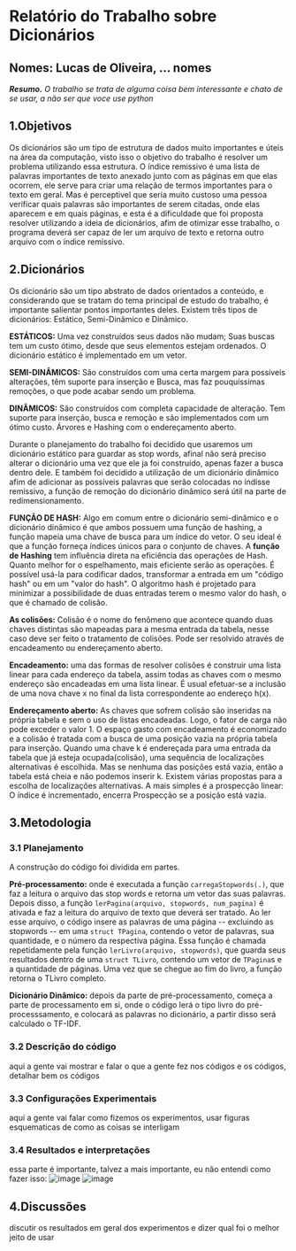 # Relatório do Trabalho sobre Dicionários
## Nomes: Lucas de Oliveira, ... nomes

***Resumo.*** *O trabalho se trata de alguma coisa bem interessante e chato de se usar, a não ser que voce use python*



## **1.Objetivos**

Os dicionários são um tipo de estrutura de dados muito importantes e úteis na área da computação, visto isso o objetivo do trabalho é resolver um problema utilizando essa estrutura. O índice remissivo é uma lista de palavras importantes de texto anexado junto com as páginas em que elas ocorrem, ele serve para criar uma relação de termos importantes para o texto em geral. Mas é perceptivel que seria muito custoso uma pessoa verificar quais palavras são importantes de serem citadas, onde elas aparecem e em quais páginas, e esta é a dificuldade que foi proposta resolver utilizando a ideia de dicionários, afim de otimizar esse trabalho, o programa deverá ser capaz de ler um arquivo de texto e retorna outro arquivo com o índice remissivo.



## **2.Dicionários**

Os dicionário são um tipo abstrato de dados orientados a conteúdo, e considerando que se tratam do tema principal de estudo do trabalho, é importante salientar pontos importantes deles.
Existem três tipos de dicionários: Estático, Semi-Dinâmico e Dinâmico.

**ESTÁTICOS:**  Uma vez construídos seus dados não mudam;  Suas buscas tem um custo ótimo, desde que seus elementos estejam ordenados. 
O dicionário estático é implementado em um vetor.

**SEMI-DINÂMICOS:** São construídos com uma certa margem para possíveis alterações, têm suporte para inserção e Busca, mas faz pouquíssimas  remoções, o que pode acabar sendo um problema.

**DINÂMICOS:** São construídos com completa capacidade de alteração. Tem suporte para inserção, busca e remoção e são implementados com um ótimo custo. Árvores e Hashing com o endereçamento aberto.

Durante o planejamento do trabalho foi decidido que usaremos um dicionário estático para guardar as stop words, afinal não será preciso alterar o dicionário uma vez que ele ja foi construído, apenas fazer a busca dentro dele. E também foi decidido a utilização de um dicionário dinâmico afim de adicionar as possíveis palavras que serão colocadas no índisse remissivo, a função de remoção do dicionário dinâmico será útil na parte de redimensionamento.

**FUNÇÃO DE HASH:** Algo em comum entre o dicionário semi-dinâmico e o dicionário dinâmico é que ambos possuem uma função de hashing, a função mapeia uma chave de busca para um índice do vetor. O seu ideal é que a função forneça índices únicos para o conjunto de chaves.
A **função de Hashing** tem influência direta na eficiência das operações de Hash. Quanto melhor for o espelhamento, mais eficiente serão as operações.
É possível usá-la para codificar dados, transformar a entrada em um "código hash" ou em um "valor do hash". O algoritmo hash é projetado para minimizar a possibilidade de duas entradas terem o mesmo valor do hash, o que é chamado de colisão. 

**As colisões:** Colisão é o nome do fenômeno que acontece quando duas chaves distintas são mapeadas para a mesma entrada da tabela, nesse caso deve  ser feito o tratamento de colisões. Pode ser resolvido através de encadeamento ou endereçamento aberto.

**Encadeamento:** uma das formas de resolver colisões é construir uma lista linear para cada endereço da tabela, assim todas as chaves com o mesmo endereço são encadeadas em uma lista linear. É usual efetuar-se a inclusão de uma nova chave x no final da lista correspondente ao endereço h(x).

**Endereçamento aberto:** As chaves que sofrem colisão são inseridas na própria tabela e sem o uso de listas encadeadas. Logo, o fator de carga não pode exceder o valor 1. O espaço gasto com encadeamento é economizado e a colisão é tratada com a busca de uma posição vazia na própria tabela para inserção. Quando uma chave k é endereçada para uma entrada da tabela que já esteja ocupada(colisão), uma sequência de localizações alternativas é escolhida. Mas se nenhuma das posições está vazia, então a tabela está cheia e não podemos inserir k. Existem várias propostas para a escolha de localizações alternativas. A mais simples é a prospecção linear: O índice é incrementado, encerra Prospecção se a posição está vazia.



## **3.Metodologia**

### **3.1 Planejamento**

A construção do código foi dividida em partes.

**Pré-processamento:** onde é executada a função `carregaStopwords(.)`, que faz a leitura o arquivo das stop words e retorna um vetor das suas palavras. Depois disso, a função `lerPagina(arquivo, stopwords, num_pagina)` é ativada e faz a leitura do arquivo de texto que deverá ser tratado. Ao ler esse arquivo, o código insere as palavras de uma página -- excluindo as stopwords -- em uma `struct TPagina`, contendo o vetor de palavras, sua quantidade, e o número da respectiva página. Essa função é chamada repetidamente pela função `lerLivro(arquivo, stopwords)`, que guarda seus resultados dentro de uma `struct TLivro`, contendo um vetor de `TPagina`s e a quantidade de páginas. Uma vez que se chegue ao fim do livro, a função retorna o TLivro completo.

**Dicionário Dinâmico:** depois da parte de pré-processamento, começa a parte de processamento em si, onde o código lerá o tipo livro do pré-processsamento, e colocará as palavras no dicionário, a partir disso será calculado o TF-IDF.


### **3.2 Descrição do código**

aqui a gente vai mostrar e falar o que a gente fez nos códigos e os códigos, detalhar bem os códigos

### **3.3 Configurações Experimentais**

aqui a gente vai falar como fizemos os experimentos, usar figuras esquematicas de como as coisas se interligam

### **3.4 Resultados e interpretações**

essa parte  é importante, talvez a mais importante, eu não entendi como fazer isso:
![image](https://user-images.githubusercontent.com/107904641/216778332-55d1cc53-6011-4b32-8b16-26b95eaa2dbe.png)
![image](https://user-images.githubusercontent.com/107904641/216778654-00af5076-81c4-4d3d-9274-39894d759100.png)

## **4.Discussões**

discutir os resultados em geral dos experimentos e dizer qual foi o melhor jeito de usar
